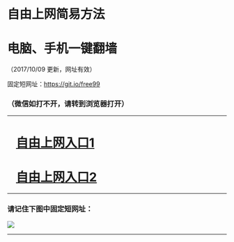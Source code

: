 ﻿# 自由上网简易方法

# 电脑、手机一键翻墙

（2017/10/09 更新，网址有效）

固定短网址：https://git.io/free99

### （微信如打不开，请转到浏览器打开）


***





# &nbsp;&nbsp; <a href="http://ft2575821153.fwq-tz-1001.info/fwqtz01.html?t=100900128388 " target="_blank">自由上网入口1</a>
# &nbsp;&nbsp; <a href="http://ft1604728383.fwq-tz-1002.info/fwqtz02.html?t=100900112309 " target="_blank">自由上网入口2</a>
***

### 请记住下图中固定短网址：

<img src="https://s3-us-west-2.amazonaws.com/fwq-1001/yjfq-20170905okok.png" /> 


***

